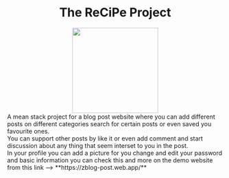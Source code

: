 <div align="center">
<h1>The ReCiPe Project</h1>
</div>

<div align="center" >
<img src="https://zblog-post.web.app/assets/images/BlogLogo.png" style="width:200px;">
</div>
A mean stack project for a blog post website where you can add different posts on different categories search for certain posts or even saved you favourite ones. </br>
You can support other posts by like it or even add comment and start discussion about any thing that seem interset to you in the post. </br>
In your profile you can add a picture for you change and edit your password and basic information you can check this and more on the demo website from this link --> **https://zblog-post.web.app/**
